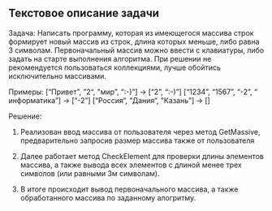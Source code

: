 ## Текстовое описание задачи

Задача: Написать программу, которая из имеющегося массива строк формирует новый массив из строк, 
длина которых меньше, либо равна 3 символам. Первоначальный массив можно ввести с 
клавиатуры, либо задать на старте выполнения алгоритма. При решении не рекомендуется пользоваться коллекциями, лучше обойтись исключительно массивами.

Примеры:
[“Привет”, ”2“, "мир”, “:-)”] → [“2”, “:-)”]
[“1234”, “1567”, “-2”, “ информатика”] → [“-2”]
[“Россия“, ”Дания“, "Казань”] → []

Решение: 
1. Реализован ввод массива от пользователя через метод GetMassive, предварительно запросив размер массива также от пользователя

2. Далее работает метод CheckElement для проверки длины элементов массива, а также вывода всех элементов с длиной менее трех символов (или равными 3м символам).

3. В итоге происходит вывод первоначального массива, а также обработанного массива по заданному алогритму.